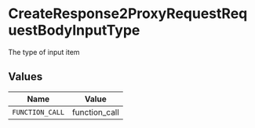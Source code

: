 # CreateResponse2ProxyRequestRequestBodyInputType

The type of input item


## Values

| Name            | Value           |
| --------------- | --------------- |
| `FUNCTION_CALL` | function_call   |